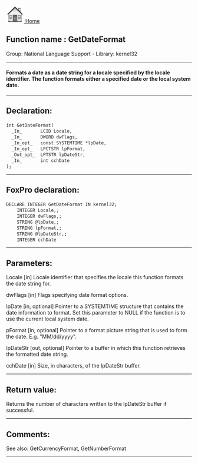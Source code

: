 [<img src="../../images/home.png"> Home ](https://github.com/VFPX/Win32API)  

## Function name : GetDateFormat
Group: National Language Support - Library: kernel32    
***  


#### Formats a date as a date string for a locale specified by the locale identifier. The function formats either a specified date or the local system date.
***  


## Declaration:
```foxpro  
int GetDateFormat(
  _In_       LCID Locale,
  _In_       DWORD dwFlags,
  _In_opt_   const SYSTEMTIME *lpDate,
  _In_opt_   LPCTSTR lpFormat,
  _Out_opt_  LPTSTR lpDateStr,
  _In_       int cchDate
);  
```  
***  


## FoxPro declaration:
```foxpro  
DECLARE INTEGER GetDateFormat IN kernel32;
	INTEGER Locale,;
	INTEGER dwFlags,;
	STRING @lpDate,;
	STRING lpFormat,;
	STRING @lpDateStr,;
	INTEGER cchDate  
```  
***  


## Parameters:
Locale [in]
Locale identifier that specifies the locale this function formats the date string for.

dwFlags [in]
Flags specifying date format options.

lpDate [in, optional]
Pointer to a SYSTEMTIME structure that contains the date information to format. Set this parameter to NULL if the function is to use the current local system date.

pFormat [in, optional]
Pointer to a format picture string that is used to form the date. E.g. "MM/dd/yyyy".

lpDateStr [out, optional]
Pointer to a buffer in which this function retrieves the formatted date string.

cchDate [in]
Size, in characters, of the lpDateStr buffer.  
***  


## Return value:
Returns the number of characters written to the lpDateStr buffer if successful.   
***  


## Comments:
See also: GetCurrencyFormat, GetNumberFormat   
  
***  


